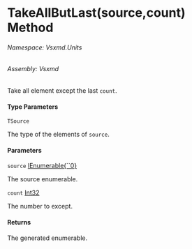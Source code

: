 <a name='M-Vsxmd-Units-Extensions-TakeAllButLast``1-System-Collections-Generic-IEnumerable{``0},System-Int32-'></a>
# TakeAllButLast<T>(source,count) Method

###### Namespace:  Vsxmd.Units

###### Assembly:  Vsxmd

Take all element except the last `count`.

#### Type Parameters

`TSource`  

The type of the elements of `source`.

#### Parameters

`source`  [IEnumerable{\`\`0}](https://docs.microsoft.com/dotnet/api/System.Collections.Generic.IEnumerable)  

The source enumerable.

`count`  [Int32](https://docs.microsoft.com/dotnet/api/System.Int32)  

The number to except.

#### Returns





The generated enumerable.
